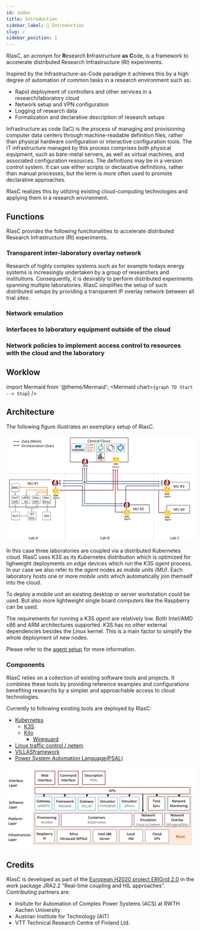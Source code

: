 ```yaml
---
id: index
title: Introduction
sidebar_label: 👋 Introduction
slug: /
sidebar_position: 1
---
```


RIasC, an acronym for **R**esearch **I**nfrastructure **as** **C**ode, is a framework to accelerate distributed Research Infrastructure (RI) experiments.

Inspired by the Infrastructure-as-Code paradigm it achieves this by a high degree of automation of common tasks in a research environment such as:

- Rapid deployment of controllers and other services in a research/laboratory cloud
- Network setup and VPN configuration
- Logging of research data
- Formalization and declarative description of research setups

Infrastructure as code (IaC) is the process of managing and provisioning computer data centers through machine-readable definition files, rather than physical hardware configuration or interactive configuration tools.
The IT infrastructure managed by this process comprises both physical equipment, such as bare-metal servers, as well as virtual machines, and associated configuration resources.
The definitions may be in a version control system.
It can use either scripts or declarative definitions, rather than manual processes, but the term is more often used to promote declarative approaches.

RIasC realizes this by utilizing existing cloud-computing technologies and applying them in a research environment.

## Functions

RIasC provides the following functionalities to accelerate distributed Research Infrastructure (RI) experiments.

###  Transparent inter-laboratory overlay network

Research of highly complex systems such as for example todays energy systems is increasingly undertaken by a group of researchers and institutions.
Consequently, it is desirably to perform distributed experiments spanning multiple laboratories.
RIasC simplifies the setup of such distributed setups by providing a transparent IP overlay network between all trial sites.

### Network emulation

### Interfaces to laboratory equipment outside of the cloud


### Network policies to implement access control to resources with the cloud and the laboratory

## Worklow

import Mermaid from '@theme/Mermaid';
<Mermaid chart={`
graph TD
    Start --> Stop
`} />

## Architecture

The following figure illustrates an exemplary setup of RIasC.

![](architecture.svg)

In this case three laboratories are coupled via a distributed Kubernetes cloud.
RIasC uses K3S as its Kubernetes distribution which is optimized for lighweight deployments on _edge_ devices which run the K3S _agent_ process.
In our case we also refer to the _agent_ nodes as _mobile units (MU)_.
Each laboratory hosts one or more _mobile units_ which automatically join themself into the cloud.

To deploy a mobile unit an existing desktop or server workstation could be used.
But also more lightweight single board computers like the Raspberry can be used.

The requirements for running a K3S _agent_ are relatively low.
Both Intel/AMD x86 and ARM architectures supported.
K3S has no other external dependencies besides the Linux kernel.
This is a main factor to simplify the whole deployment of new nodes.

Please refer to the [agent setup](./setup/agent.md) for more information.

### Components

RIasC relies on a collection of existing software tools and projects.
It combines these tools by providing reference examples and configurations benefiting researchs by a simpler and approachable access to cloud technologies. 

Currently to following existing tools are deployed by RIasC:

- [Kubernetes](http://kubernetes.io/)
  - [K3S](http://k3s.io/)
  - [Kilo](https://github.com/squat/kilo)
    - [Wireguard](https://wireguard.com/)
- [Linux traffic control / netem](https://wiki.linuxfoundation.org/networking/netem)
- [VILLASframework](https://fein-aachen.org/projects/villas-framework/)
- [Power System Automation Language(PSAL)](https://www.mdpi.com/1996-1073/10/3/374/htm)

![](stack.png)
## Credits

RIasC is developed as part of the [European H2020 project ERIGrid 2.0](https://erigrid2.eu) in the work package JRA2.2 "Real-time coupling and HIL approaches".
Contributing partners are:

- Insitute for Automation of Complex Power Systems (ACS) at RWTH Aachen University
- Austrian Institute for Technology (AIT)
- VTT Technical Research Centre of Finland Ltd.
